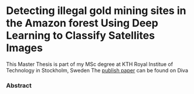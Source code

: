 # Detecting illegal gold mining sites in the Amazon forest Using Deep Learning to Classify Satellites Images
This Master Thesis is part of my MSc degree at KTH Royal Institue of Technology in Stockholm, Sweden
The [publish paper](https://www.diva-portal.org/smash/record.jsf?pid=diva2%3A1633659&dswid=-1136) can be found on Diva

### Abstract
